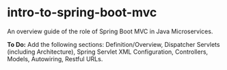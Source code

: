 # intro-to-spring-boot-mvc
An overview guide of the role of Spring Boot MVC in Java Microservices.
  
**To Do:** Add the following sections: Definition/Overview, Dispatcher Servlets (including Architecture), Spring Servlet XML Configuration, Controllers, Models, Autowiring, Restful URLs.
